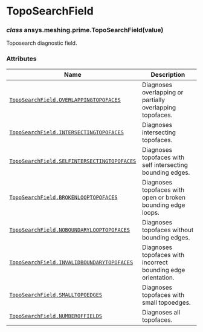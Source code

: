 # TopoSearchField



### *class* ansys.meshing.prime.TopoSearchField(value)

Toposearch diagnostic field.

<!-- !! processed by numpydoc !! -->

### Attributes

| Name | Description |
|-------------------------------------------------------------------------------------------------------------------------------------------------------------------------------|---------------------------------------------------------------|
| [`TopoSearchField.OVERLAPPINGTOPOFACES`](ansys.meshing.prime.TopoSearchField.OVERLAPPINGTOPOFACES.md#ansys.meshing.prime.TopoSearchField.OVERLAPPINGTOPOFACES)                | Diagnoses overlapping or partially overlapping topofaces.     |
| [`TopoSearchField.INTERSECTINGTOPOFACES`](ansys.meshing.prime.TopoSearchField.INTERSECTINGTOPOFACES.md#ansys.meshing.prime.TopoSearchField.INTERSECTINGTOPOFACES)             | Diagnoses intersecting topofaces.                             |
| [`TopoSearchField.SELFINTERSECTINGTOPOFACES`](ansys.meshing.prime.TopoSearchField.SELFINTERSECTINGTOPOFACES.md#ansys.meshing.prime.TopoSearchField.SELFINTERSECTINGTOPOFACES) | Diagnoses topofaces with self intersecting bounding edges.    |
| [`TopoSearchField.BROKENLOOPTOPOFACES`](ansys.meshing.prime.TopoSearchField.BROKENLOOPTOPOFACES.md#ansys.meshing.prime.TopoSearchField.BROKENLOOPTOPOFACES)                   | Diagnoses topofaces with open or broken bounding edge loops.  |
| [`TopoSearchField.NOBOUNDARYLOOPTOPOFACES`](ansys.meshing.prime.TopoSearchField.NOBOUNDARYLOOPTOPOFACES.md#ansys.meshing.prime.TopoSearchField.NOBOUNDARYLOOPTOPOFACES)       | Diagnoses topofaces without bounding edges.                   |
| [`TopoSearchField.INVALIDBOUNDARYTOPOFACES`](ansys.meshing.prime.TopoSearchField.INVALIDBOUNDARYTOPOFACES.md#ansys.meshing.prime.TopoSearchField.INVALIDBOUNDARYTOPOFACES)    | Diagnoses topofaces with incorrect bounding edge orientation. |
| [`TopoSearchField.SMALLTOPOEDGES`](ansys.meshing.prime.TopoSearchField.SMALLTOPOEDGES.md#ansys.meshing.prime.TopoSearchField.SMALLTOPOEDGES)                                  | Diagnoses topofaces with small topoedges.                     |
| [`TopoSearchField.NUMBEROFFIELDS`](ansys.meshing.prime.TopoSearchField.NUMBEROFFIELDS.md#ansys.meshing.prime.TopoSearchField.NUMBEROFFIELDS)                                  | Diagnoses all topofaces.                                      |


